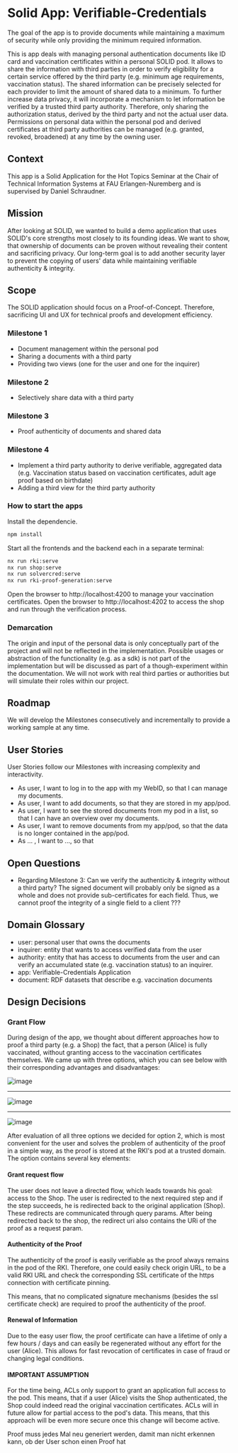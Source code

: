 # Solid App: Verifiable-Credentials

The goal of the app is to provide documents while maintaining a maximum of security while only providing the minimum
required information.

This is app deals with managing personal authentication documents like ID card and vaccination certificates within a
personal SOLID pod.
It allows to share the information with third parties in order to verify eligibility for a certain service offered by
the third party (e.g. minimum age requirements, vaccination status). The shared information can be precisely selected
for each provider to limit the amount of shared data to a minimum. To further increase data privacy, it will incorporate
a mechanism to let information be verified by a trusted third party authority. Therefore, only sharing the authorization
status, derived by the third party and not the actual user data. Permissions on personal data within the personal pod
and derived certificates at third party authorities can be managed (e.g. granted, revoked, broadened) at any time by the
owning user.

## Context

This app is a Solid Application for the Hot Topics Seminar at the Chair of Technical Information Systems at FAU
Erlangen-Nuremberg and is supervised by Daniel Schraudner.

## Mission

After looking at SOLID, we wanted to build a demo application that uses SOLID's core strengths most closely to its
founding ideas. We want to show, that ownership of documents can be proven without revealing their content and
sacrificing privacy. Our long-term goal is to add another security layer to prevent the copying of users' data while
maintaining verifiable authenticity & integrity.

## Scope

The SOLID application should focus on a Proof-of-Concept. Therefore, sacrificing UI and UX for technical proofs and
development efficiency.

### Milestone 1

- Document management within the personal pod
- Sharing a documents with a third party
- Providing two views (one for the user and one for the inquirer)

### Milestone 2

- Selectively share data with a third party

### Milestone 3

- Proof authenticity of documents and shared data

### Milestone 4

- Implement a third party authority to derive verifiable, aggregated data (e.g. Vaccination status based on vaccination
  certificates, adult age proof based on birthdate)
- Adding a third view for the third party authority

### How to start the apps

Install the dependencie.

```bash
npm install
```

Start all the frontends and the backend each in a separate terminal:

```bash
nx run rki:serve
nx run shop:serve
nx run solvercred:serve
nx run rki-proof-generation:serve
```

Open the browser to http://localhost:4200 to manage your vaccination certificates.
Open the browser to http://localhost:4202 to access the shop and run through the verification process.

### Demarcation

The origin and input of the personal data is only conceptually part of the project and will not be reflected in the
implementation.
Possible usages or abstraction of the functionality (e.g. as a sdk) is not part of the implementation but will be
discussed as part of a though-experiment within the documentation.
We will not work with real third parties or authorities but will simulate their roles within our project.

## Roadmap

We will develop the Milestones consecutively and incrementally to provide a working sample at any time.

## User Stories

User Stories follow our Milestones with increasing complexity and interactivity.

- As user, I want to log in to the app with my WebID, so that I can manage my documents.
- As user, I want to add documents, so that they are stored in my app/pod.
- As user, I want to see the stored documents from my pod in a list, so that I can have an overview over my documents.
- As user, I want to remove documents from my app/pod, so that the data is no longer contained in the app/pod.
- As ... , I want to ..., so that

## Open Questions

- Regarding Milestone 3: Can we verify the authenticity & integrity without a third party? The signed document will
  probably only be signed as a whole and does not provide sub-certificates for each field. Thus, we cannot proof the
  integrity of a single field to a client ???

## Domain Glossary

- user: personal user that owns the documents
- inquirer: entity that wants to access verified data from the user
- authority: entity that has access to documents from the user and can verify an accumulated state (e.g. vaccination
  status) to an inquirer.
- app: Verifiable-Credentials Application
- document: RDF datasets that describe e.g. vaccination documents

## Design Decisions

### Grant Flow

During design of the app, we thought about different approaches how to proof a third party (e.g. a Shop) the fact, that
a person (Alice) is fully vaccinated, without granting access to the vaccination certificates themselves.
We came up with three options, which you can see below with their corresponding advantages and disadvantages:

![image](./GrantFlow-option1.png)

---

![image](./GrantFlow-option2.png)

---

![image](./GrantFlow-option3.png)

After evaluation of all three options we decided for option 2, which is most convenient for the user and solves the
problem of authenticity of the proof in a simple way, as the proof is stored at the RKI's pod at a trusted domain.
The option contains several key elements:

#### Grant request flow

The user does not leave a directed flow, which leads towards his goal: access to the Shop.
The user is redirected to the next required step and if the step succeeds, he is redirected back to the original
application (Shop).
These redirects are communicated through query params. After being redirected back to the shop, the redirect uri also
contains the URi of the proof as a request param.

#### Authenticity of the Proof

The authenticity of the proof is easily verifiable as the proof always remains in the pod of the RKI. Therefore, one
could easily check origin URL, to be a valid RKI URL and check the corresponding SSL certificate of the https connection
with certificate pinning.

This means, that no complicated signature mechanisms (besides the ssl certificate check) are required to proof the
authenticity of the proof.

#### Renewal of Information

Due to the easy user flow, the proof certificate can have a lifetime of only a few hours / days and can easily be
regenerated without any effort for the user (Alice). This allows for fast revocation of certificates in case of fraud or
changing legal conditions.

#### IMPORTANT ASSUMPTION

For the time being, ACLs only support to grant an application full access to the pod. This means, that if a user (Alice)
visits the Shop authenticated, the Shop could indeed read the original vaccination certificates. ACLs will in future
allow for partial access to the pod's data. This means, that this approach will be even more secure once this change
will become active.

Proof muss jedes Mal neu generiert werden, damit man nicht erkennen kann, ob der User schon einen Proof hat

